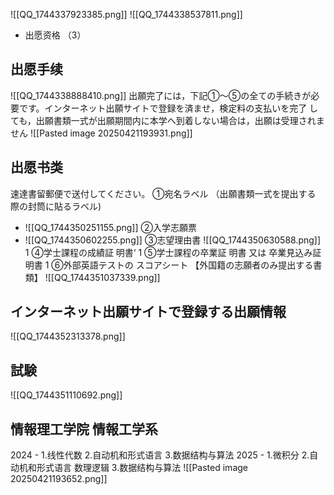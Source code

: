 ![[QQ_1744337923385.png]]
![[QQ_1744338537811.png]]
+ 出愿资格
（3）
## 出愿手续
![[QQ_1744338888410.png]]
出願完了には，下記①～⑤の全ての手続きが必要です。インターネット出願サイトで登録を済ませ，検定料の支払いを完了 しても，出願書類一式が出願期間内に本学へ到着しない場合は，出願は受理されません
![[Pasted image 20250421193931.png]]
## 出愿书类
速達書留郵便で送付してください。
①宛名ラベル （出願書類一式を提出する 際の封筒に貼るラベル)
+ ![[QQ_1744350251155.png]]
②入学志願票
+ ![[QQ_1744350602255.png]]
③志望理由書
![[QQ_1744350630588.png]]
1 ④学士課程の成績証 明書‘ 
1 ⑤学士課程の卒業証 明書 又は 卒業見込み証明書
1 ⑥外部英語テストの スコアシート
【外国籍の志願者のみ提出する書類】
![[QQ_1744351037339.png]]
## インターネット出願サイトで登録する出願情報
![[QQ_1744352313378.png]]

## 試験
![[QQ_1744351110692.png]]
## 情報理工学院 情報工学系
2024 - 1.线性代数 2.自动机和形式语言 3.数据结构与算法
2025 - 1.微积分  2.自动机和形式语言 数理逻辑 3.数据结构与算法
![[Pasted image 20250421193652.png]]
